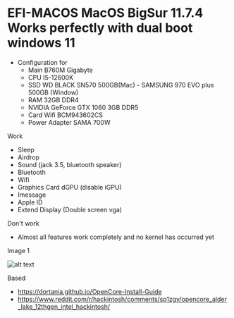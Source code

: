 # EFI-MACOS MacOS BigSur 11.7.4 Works perfectly with dual boot windows 11
- Configuration for 
  + Main B760M Gigabyte
  + CPU I5-12600K
  + SSD WD BLACK SN570 500GB(Mac) - SAMSUNG 970 EVO plus 500GB (Window)
  + RAM 32GB DDR4
  + NVIDIA GeForce GTX 1060 3GB DDR5
  + Card Wifi BCM943602CS 
  + Power Adapter SAMA 700W


Work
  + Sleep
  + Airdrop
  + Sound (jack 3.5, bluetooth speaker)
  + Bluetooth
  + Wifi
  + Graphics Card dGPU (disable iGPU)
  + Imessage
  + Apple ID
  + Extend Display (Double screen vga)
  
Don't work 
  + Almost all features work completely and no kernel has occurred yet

  Image 1 
  
  ![alt text](https://github.com/vyvanhungbg/EFI-MACOS/blob/master/image/img.jpg)

  
  Based
   + https://dortania.github.io/OpenCore-Install-Guide
   + https://www.reddit.com/r/hackintosh/comments/sp1zgv/opencore_alder_lake_12thgen_intel_hackintosh/
